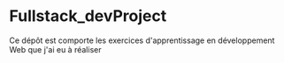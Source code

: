 # Fullstack_devProject
Ce dépôt est comporte les exercices d'apprentissage en développement Web que j'ai eu à réaliser 
